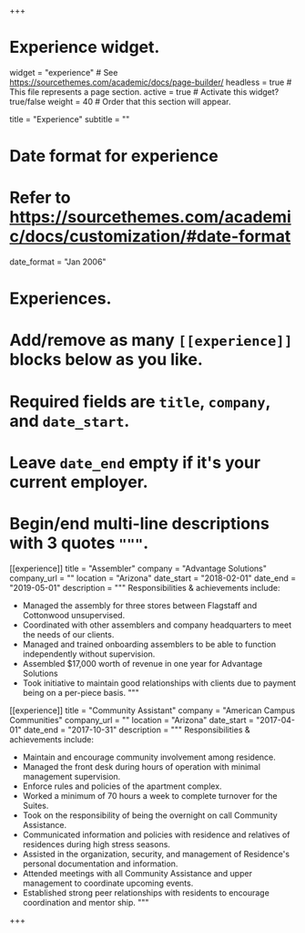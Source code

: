 +++
# Experience widget.
widget = "experience"  # See https://sourcethemes.com/academic/docs/page-builder/
headless = true  # This file represents a page section.
active = true  # Activate this widget? true/false
weight = 40  # Order that this section will appear.

title = "Experience"
subtitle = ""

# Date format for experience
#   Refer to https://sourcethemes.com/academic/docs/customization/#date-format
date_format = "Jan 2006"

# Experiences.
#   Add/remove as many `[[experience]]` blocks below as you like.
#   Required fields are `title`, `company`, and `date_start`.
#   Leave `date_end` empty if it's your current employer.
#   Begin/end multi-line descriptions with 3 quotes `"""`.
[[experience]]
  title = "Assembler"
  company = "Advantage Solutions"
  company_url = ""
  location = "Arizona"
  date_start = "2018-02-01"
  date_end = "2019-05-01"
  description = """
  Responsibilities & achievements include:
  
  * Managed the assembly for three stores between Flagstaff and Cottonwood unsupervised.
  * Coordinated with other assemblers and company headquarters to meet the needs of our clients.
  * Managed and trained onboarding assemblers to be able to function independently without supervision.
  * Assembled $17,000 worth of revenue in one year for Advantage Solutions
  * Took initiative to maintain good relationships with clients due to payment being on a per-piece basis.
  """

[[experience]]
  title = "Community Assistant"
  company = "American Campus Communities"
  company_url = ""
  location = "Arizona"
  date_start = "2017-04-01"
  date_end = "2017-10-31"
  description = """
  Responsibilities & achievements include:
  
  * Maintain and encourage community involvement among residence.
  * Managed the front desk during hours of operation with minimal management supervision.
  * Enforce rules and policies of the apartment complex.
  * Worked a minimum of 70 hours a week to complete turnover for the Suites.
  * Took on the responsibility of being the overnight on call Community Assistance.
  * Communicated information and policies with residence and relatives of residences during high stress seasons.
  * Assisted in the organization, security, and management of Residence's personal documentation and information.
  * Attended meetings with all Community Assistance and upper management to coordinate upcoming events.
  * Established strong peer relationships with residents to encourage coordination and mentor ship.
  """

+++

